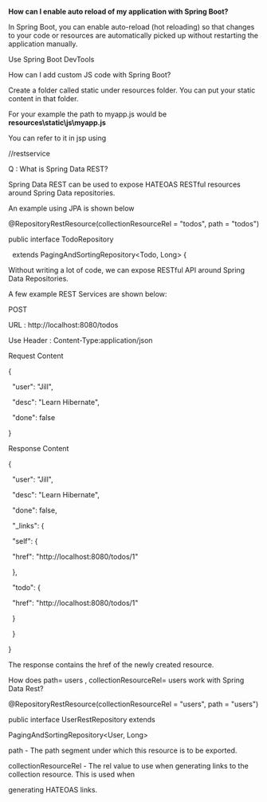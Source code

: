 **How can I enable auto reload of my application with Spring Boot?**



In Spring Boot, you can enable auto-reload (hot reloading) so that changes to your code or resources are automatically picked up without restarting the application manually.

 Use Spring Boot DevTools







How can I add custom JS code with Spring Boot?



Create a folder called static under resources folder. You can put your static content in that folder.



For your example the path to myapp.js would be **resources\\static\\js\\myapp.js**



You can refer to it in jsp using



<script src="/js/myapp.js"></script>





//restservice



Q : What is Spring Data REST?



Spring Data REST can be used to expose HATEOAS RESTful resources around Spring Data repositories.



An example using JPA is shown below



@RepositoryRestResource(collectionResourceRel = "todos", path = "todos")

public interface TodoRepository

&nbsp;       extends PagingAndSortingRepository<Todo, Long> {

Without writing a lot of code, we can expose RESTful API around Spring Data Repositories.



A few example REST Services are shown below:



POST

URL : http://localhost:8080/todos

Use Header : Content-Type:application/json

Request Content

{

&nbsp; "user": "Jill",

&nbsp; "desc": "Learn Hibernate",

&nbsp; "done": false

}

Response Content



{

&nbsp; "user": "Jill",

&nbsp; "desc": "Learn Hibernate",

&nbsp; "done": false,

&nbsp; "\_links": {

&nbsp;   "self": {

&nbsp;     "href": "http://localhost:8080/todos/1"

&nbsp;   },

&nbsp;   "todo": {

&nbsp;     "href": "http://localhost:8080/todos/1"

&nbsp;   }

&nbsp; }

}

The response contains the href of the newly created resource.







How does path= users , collectionResourceRel= users  work with Spring Data Rest?

@RepositoryRestResource(collectionResourceRel = "users", path = "users")



public interface UserRestRepository extends

PagingAndSortingRepository<User, Long>

path - The path segment under which this resource is to be exported.

collectionResourceRel - The rel value to use when generating links to the collection resource. This is used when 



generating HATEOAS links.

